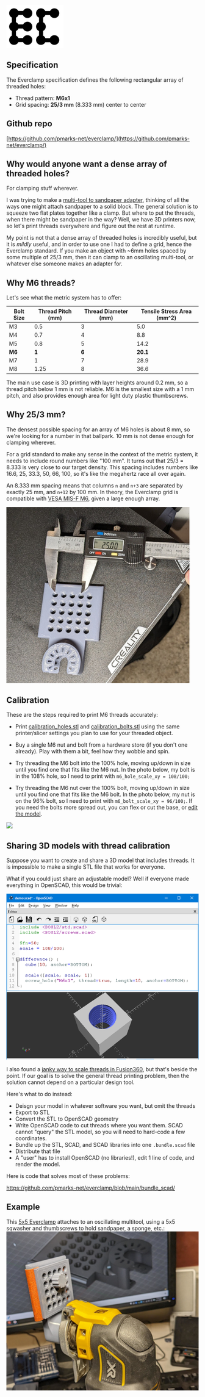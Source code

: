 ![](media/everclamp_logo.png)

## Specification

The Everclamp specification defines the following rectangular array of threaded holes:

- Thread pattern: **M6x1**
- Grid spacing: **25/3 mm** (8.333 mm) center to center

## Github repo

[https://github.com/pmarks-net/everclamp/](https://github.com/pmarks-net/everclamp/)

## Why would anyone want a dense array of threaded holes?

For clamping stuff wherever.

I was trying to make a [multi-tool to sandpaper adapter](https://www.thingiverse.com/thing:6083263), thinking of all the ways one might attach sandpaper to a solid block.  The general solution is to squeeze two flat plates together like a clamp.  But where to put the threads, when there might be sandpaper in the way?  Well, we have 3D printers now, so let's print threads everywhere and figure out the rest at runtime.

My point is not that a dense array of threaded holes is incredibly useful, but it is *mildly* useful, and in order to use one I had to define a grid, hence the Everclamp standard.  If you make an object with ~6mm holes spaced by some multiple of 25/3 mm, then it can clamp to an oscillating multi-tool, or whatever else someone makes an adapter for.

## Why M6 threads?

Let's see what the metric system has to offer:

| Bolt Size | Thread Pitch (mm) | Thread Diameter (mm) | Tensile Stress Area (mm^2)|
|-----------|-------------------|----------------------|---------------------|
| M3        | 0.5               | 3                    | 5.0                 |
| M4        | 0.7               | 4                    | 8.8                 |
| M5        | 0.8               | 5                    | 14.2                |
| **M6**    | **1**             | **6**                | **20.1**            |
| M7        | 1                 | 7                    | 28.9                |
| M8        | 1.25              | 8                    | 36.6                |

The main use case is 3D printing with layer heights around 0.2 mm, so a thread pitch below 1 mm is not reliable.  M6 is the smallest size with a 1 mm pitch, and also provides enough area for light duty plastic thumbscrews.

## Why 25/3 mm?

The densest possible spacing for an array of M6 holes is about 8 mm, so we're looking for a number in that ballpark.  10 mm is not dense enough for clamping wherever.

For a grid standard to make any sense in the context of the metric system, it needs to include round numbers like "100 mm".  It turns out that 25/3 = 8.333 is very close to our target density.  This spacing includes numbers like 16.6, 25, 33.3, 50, 66, 100, so it's like the megahertz race all over again.

An 8.333 mm spacing means that columns `n` and `n+3` are separated by exactly 25 mm, and `n+12` by 100 mm.  In theory, the Everclamp grid is compatible with [VESA MIS-F M6](https://en.wikipedia.org/wiki/Flat_Display_Mounting_Interface#Variants), given a large enough array.

![](media/everclamp5x5.jpg)

## Calibration

These are the steps required to print M6 threads accurately:

- Print [calibration_holes.stl](https://github.com/pmarks-net/everclamp/blob/main/calibration_holes.stl) and [calibration_bolts.stl](https://github.com/pmarks-net/everclamp/blob/main/calibration_bolts.stl) using the same printer/slicer settings you plan to use for your threaded object.
  
- Buy a single M6 nut and bolt from a hardware store (if you don't one already).  Play with them a bit, feel how they wobble and spin.

- Try threading the M6 bolt into the 100% hole, moving up/down in size until you find one that fits like the M6 nut.  In the photo below, my bolt is in the 108% hole, so I need to print with `m6_hole_scale_xy = 108/100;`

- Try threading the M6 nut over the 100% bolt, moving up/down in size until you find one that fits like the M6 bolt.  In the photo below, my nut is on the 96% bolt, so I need to print with `m6_bolt_scale_xy = 96/100;`.  If you need the bolts more spread out, you can flex or cut the base, or [edit the model](https://github.com/pmarks-net/everclamp/blob/main/calibration_bolts.scad).

![](media/calibration_arrays.jpg)

## Sharing 3D models with thread calibration

Suppose you want to create and share a 3D model that includes threads.  It is impossible to make a single STL file that works for everyone.

What if you could just share an adjustable model? Well if everyone made everything in OpenSCAD, this would be trivial:

![](media/openscad_hole.png)

I also found a [janky way to scale threads in Fusion360](fusion360), but that's beside the point. If our goal is to solve the general thread printing problem, then the solution cannot depend on a particular design tool.

Here's what to do instead:

- Deisgn your model in whatever software you want, but omit the threads
- Export to STL
- Convert the STL to OpenSCAD geometry
- Write OpenSCAD code to cut threads where you want them.  SCAD cannot "query" the STL model, so you will need to hard-code a few coordinates.
- Bundle up the STL, SCAD, and SCAD libraries into one `.bundle.scad` file
- Distribute that file
- A "user" has to install OpenSCAD (no libraries!), edit 1 line of code, and render the model.

Here is code that solves most of these problems:

https://github.com/pmarks-net/everclamp/blob/main/bundle_scad/

## Example

This [5x5 Everclamp](https://www.thingiverse.com/thing:6083263) attaches to an oscillating multitool, using a 5x5 sqwasher and thumbscrews to hold sandpaper, a sponge, etc.:
![](media/multitool_sandpaper.jpg)
